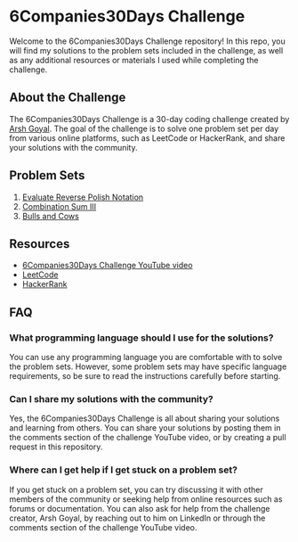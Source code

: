 # 6Companies30Days Challenge

Welcome to the 6Companies30Days Challenge repository! In this repo, you will find my solutions to the problem sets included in the challenge, as well as any additional resources or materials I used while completing the challenge.

## About the Challenge

The 6Companies30Days Challenge is a 30-day coding challenge created by [Arsh Goyal](https://www.linkedin.com/in/arshgoyal/). The goal of the challenge is to solve one problem set per day from various online platforms, such as LeetCode or HackerRank, and share your solutions with the community.

## Problem Sets

1. [Evaluate Reverse Polish Notation](https://leetcode.com/problems/evaluate-reverse-polish-notation/)
2. [Combination Sum III](https://leetcode.com/problems/combination-sum-iii/)
3. [Bulls and Cows](https://leetcode.com/problems/bulls-and-cows/)

## Resources

- [6Companies30Days Challenge YouTube video](https://youtu.be/QUnaBYKQkZU)
- [LeetCode](https://leetcode.com/)
- [HackerRank](https://www.hackerrank.com/)

## FAQ

### What programming language should I use for the solutions?

You can use any programming language you are comfortable with to solve the problem sets. However, some problem sets may have specific language requirements, so be sure to read the instructions carefully before starting.

### Can I share my solutions with the community?

Yes, the 6Companies30Days Challenge is all about sharing your solutions and learning from others. You can share your solutions by posting them in the comments section of the challenge YouTube video, or by creating a pull request in this repository.

### Where can I get help if I get stuck on a problem set?

If you get stuck on a problem set, you can try discussing it with other members of the community or seeking help from online resources such as forums or documentation. You can also ask for help from the challenge creator, Arsh Goyal, by reaching out to him on LinkedIn or through the comments section of the challenge YouTube video.

